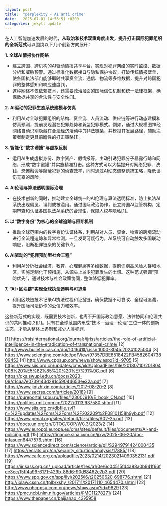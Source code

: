 ```yaml
---
layout: post
title:  "perplexity - AI anti crime"
date:   2025-07-01 14:56:51 +0200
categories: jekyll update
---
```


在人工智能加速发展的时代，**从政治和技术双重角度出发，提升打击国际犯罪组织的全新范式**可以围绕以下几个创新方向展开：

**1. 全球AI情报协作网络**
- 建立跨国、跨机构的AI驱动情报共享平台，实现对犯罪网络的实时监控、数据分析和威胁预警。通过标准化数据接口与隐私保护协议，打破传统情报壁垒，使各国执法部门能够即时共享资金流、通信、物流等多维数据，提升对跨国犯罪的整体感知和响应速度[1]。
- 这种网络不仅依赖技术，还需要政治层面的国际信任机制和统一法律框架，确保数据共享的合法性与安全性[1]。

**2. AI驱动的犯罪生态系统建模与仿真**
- 利用AI对全球犯罪组织的结构、资金流、人员流动、供应链等进行动态建模和仿真预测，提前发现潜在犯罪趋势和新型犯罪模式。例如，通过大规模图神经网络自动识别隐藏在合法经济活动中的非法链条，并模拟其发展路径，辅助决策者制定更具前瞻性的打击策略[1]。

**3. 智能化“数字诱捕”与虚拟反制**
- 运用AI生成虚拟身份、数字资产、假情报等，主动引诱犯罪分子暴露行踪和网络，形成“数字蜜罐”并实施精准打击。这种方式可以大幅提升对网络犯罪、洗钱、恐怖融资等隐蔽犯罪的侦查效率，同时通过AI动态调整诱捕策略，降低误伤无辜的风险。

**4. AI伦理与算法透明国际治理**
- 在技术创新的同时，推动建立全球统一的AI伦理与算法透明标准，防止执法AI系统出现偏见、误判或被滥用。通过国际政治协作，设立跨国AI监管机构，定期审查和认证各国执法AI系统的合规性，保障人权与隐私[1]。

**5. 以“数字身份”为核心的全球追踪与阻断机制**
- 推动全球范围内的数字身份认证体系，利用AI对人员、资金、物资的跨境流动进行全流程追踪和异常检测。一旦发现可疑行为，AI系统可自动触发多国联动响应，阻断犯罪链条的关键节点。

**6. AI驱动的“犯罪预防型社会工程”**
- 利用AI分析社会经济、教育、心理健康等多维数据，提前识别高风险人群和地区，实施定制化干预措施，从源头上减少犯罪发生的土壤。这种范式强调“预防优先”，通过技术与社会政策协同，整体降低犯罪率。

**7. “AI+区块链”实现全球执法透明与可追溯**
- 利用区块链技术记录AI执法过程和证据链，确保数据不可篡改、全程可追溯，提升国际司法协作的公信力和效率。

这些新范式的实现，既需要技术创新，也离不开国际政治意愿、法律协同和伦理共识的共同推动[2][1]。只有在全球范围内形成“技术—治理—伦理”三位一体的创新生态，才能从整体上遏制和减少人类犯罪。

[1] https://rsisinternational.org/journals/ijriss/articles/the-role-of-artificial-intelligence-in-the-eradication-of-transnational-crime/
[2] http://www.bulletin.cas.cn/doi/10.16418/j.issn.1000-3045.20241025004
[3] https://www.sciengine.com/doi/pdfView/97357DBE8518422FB458260473809453
[4] http://www.cppsup.com/news/show.aspx?id=9705
[5] https://www.siis.org.cn/updates/cms/old/UploadFiles/file/20180710/201804008%20%E5%82%85%20%20%E7%91%9C.pdf
[6] https://qks.swupl.edu.cn/docs/2023-09/c1caa7e0739143d291c59044653ee32a.pdf
[7] https://www.jiqizhixin.com/articles/2017-08-20-2
[8] https://www.secrss.com/articles/20189
[9] https://pureportal.spbu.ru/files/123002910/E_book_CN.pdf
[10] https://politics.rmlt.com.cn/2022/0113/637580.shtml
[11] https://www.siis.org.cn/dbfile.svl?n=%2Fupdates%2Fcms%2Fcms%2F202209%2F08101158h9yb.pdf
[12] https://www.penal.org/sites/default/files/files/A02-25.pdf
[13] https://docs.un.org/zh/CTOC/COP/WG.3/2023/2
[14] https://www.europol.europa.eu/cms/sites/default/files/documents/AI-and-policing.pdf
[15] https://finance.sina.com.cn/jjxw/2025-06-20/doc-infasuen6447576.shtml
[16] https://www.sciencedirect.com/science/article/pii/S2949791424000435
[17] https://ecrats.org/cn/security_situation/analysis/17885/
[18] https://www.caifc.org.cn/uploadfile/2023/0214/20230214090352131.pdf
[19] https://iir.sass.org.cn/_upload/article/files/a1/0e/6c04515f44a88a0b941f66fee3ec/15ff4a99-6171-429b-88d6-90d88462e7b3.pdf
[20] https://www.spp.gov.cn/spp/llyj/202506/t20250620_698776.shtml
[21] http://iolaw.cssn.cn/tplb/xshy_/201711/t20171110_4654470.shtml
[22] http://www.phcppsu.com.cn/news/show.aspx?id=9829
[23] https://pmc.ncbi.nlm.nih.gov/articles/PMC11278271/
[24] https://www.thepaper.cn/baijiahao_4395958

